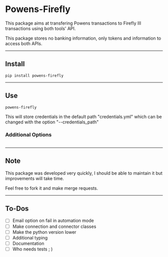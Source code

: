 # Powens-Firefly

This package aims at transfering Powens transactions to Firefly III
transactions using both tools' API.

This package stores no banking information, only tokens and information to access both APIs.


---------
## Install

```commandline
pip install powens-firefly
```


---------
## Use

```commandline
powens-firefly
```
This will store credentials in the default path "credentials.yml"
which can be changed with the option "--credentials_path"


### Additional Options

```commandline

```


---------
## Note
This package was developed very quickly,
I should be able to maintain it but improvements will take time.

Feel free to fork it and make merge requests.


---------
## To-Dos

 - [ ] Email option on fail in automation mode
 - [ ] Make connection and connector classes
 - [ ] Make the python version lower
 - [ ] Additional typing
 - [ ] Documentation
 - [ ] Who needs tests ; )
